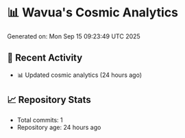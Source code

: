 # 📊 Wavua's Cosmic Analytics
Generated on: Mon Sep 15 09:23:49 UTC 2025

## 🚀 Recent Activity
- 📊 Updated cosmic analytics (24 hours ago)
## 📈 Repository Stats
- Total commits: 1
- Repository age: 24 hours ago
